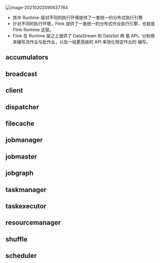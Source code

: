 

![image-20210202090637764](https://kingcall.oss-cn-hangzhou.aliyuncs.com/blog/img/image-20210202090637764.png)

- 其中 Runtime-层对不同的执行环境提供了一套统一的分布式执行引擎
- 针对不同的执行环境，Flink 提供了一套统一的分布式作业执行引擎，也就是
Flink Runtime 这层。
- Flink 在 Runtime 层之上提供了 DataStream 和 DataSet 两
套 API，分别用来编写流作业与批作业，以及一组更高级的 API 来简化特定作业的
编写。


## accumulators
## broadcast
## client
## dispatcher
## filecache
## jobmanager
## jobmaster
## jobgraph
## taskmanager
## taskexecutor
## resourcemanager
## shuffle
## scheduler